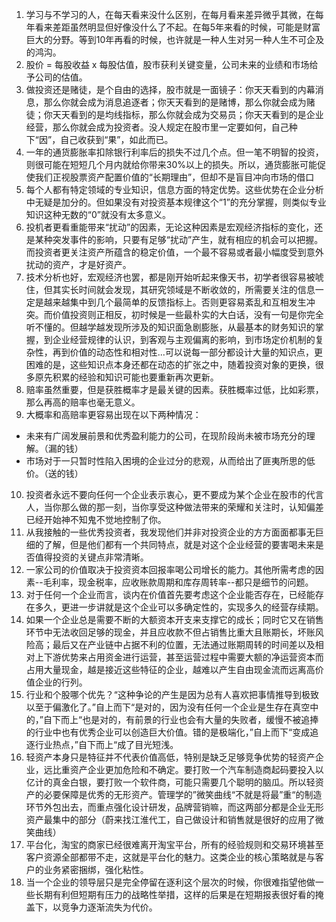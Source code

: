 1. 学习与不学习的人，在每天看来没什么区别，在每月看来差异微乎其微，在每年看来差距虽然明显但好像没什么了不起。在每5年来看的时候，可能是财富巨大的分野。等到10年再看的时候，也许就是一种人生对另一种人生不可企及的鸿沟。
2. 股价 = 每股收益 x 每股估值，股市获利关键变量，公司未来的业绩和市场给予公司的估值。
3. 做投资还是赌徒，是个自由的选择，股市就是一面镜子：你天天看到的内幕消息，那么你就会成为消息追逐者；你天天看到的是赌博，那么你就会成为赌徒；你天天看到的是均线指标，那么你就会成为交易员；你天天看到的是企业经营，那么你就会成为投资者。没人规定在股市里一定要如何，自己种下“因”，自己收获到“果”，如此而已。
4. 一年的通货膨胀率扣除银行利率后的损失不过几个点。但一笔不明智的投资，则很可能在短短几个月内就给你带来30%以上的损失。所以，通货膨胀可能促使我们正视股票资产配置价值的“长期理由”，但却不是盲目冲向市场的借口
5. 每个人都有特定领域的专业知识，信息方面的特定优势。这些优势在企业分析中无疑是加分的。但如果没有对投资基本规律这个“1”的充分掌握，则类似专业知识这种无数的“0”就没有太多意义。
6. 投机者更看重能带来“扰动”的因素，无论这种因素是宏观经济指标的变化，还是某种突发事件的影响，只要有足够“扰动”产生，就有相应的机会可以把握。而投资者更关注资产所蕴含的稳定价值，一个最不容易或者最小幅度受到意外扰动的资产，才是好资产。
7. 技术分析也好，宏观经济也罢，都是刚开始听起来像天书，初学者很容易被唬住，但其实长时间就会发现，其研究领域是不断收敛的，所需要关注的信息一定是越来越集中到几个最简单的反馈指标上。否则更容易紊乱和互相发生冲突。而价值投资则正相反，初时候是一些最朴实的大白话，没有一句是你完全听不懂的。但越学越发现所涉及的知识面急剧膨胀，从最基本的财务知识的掌握，到企业经营规律的认识，到客观与主观偏离的影响，到市场定价机制的复杂性，再到价值的动态性和相对性...可以说每一部分都设计大量的知识点，更困难的是，这些知识点本身还都在动态的扩张之中，随着投资对象的更换，很多原先积累的经验和知识可能也要重新再次更新。
8. 赔率虽然重要，但是获胜概率才是最关键的因素。获胜概率过低，比如彩票，那么再高的赔率也毫无意义。
9. 大概率和高赔率更容易出现在以下两种情况：
  - 未来有广阔发展前景和优秀盈利能力的公司，在现阶段尚未被市场充分的理解。（漏的钱）
  - 市场对于一只暂时性陷入困境的企业过分的悲观，从而给出了匪夷所思的低价。（送的钱）
10. 投资者永远不要向任何一个企业表示衷心，更不要成为某个企业在股市的代言人，当你那么做的那一刻，当你享受这种做法带来的荣耀和关注时，认知偏差已经开始神不知鬼不觉地控制了你。
11. 从我接触的一些优秀投资者，我发现他们并非对投资企业的方方面面都事无巨细的了解，但是他们都有一个共同特点，就是对这个企业经营的要害喝未来是否值得投资的关键点非常清晰。
12. 一家公司的价值取决于投资资本回报率喝公司增长的能力。其他所需考虑的因素--毛利率，现金税率，应收账款周期和库存周转率--都只是细节的问题。
13. 对于任何一个企业而言，谈内在价值首先要考虑这个企业能否存在，已经能存在多久，更进一步讲就是这个企业可以多确定性的，实现多久的经营存续期。
14. 如果一个企业总是需要不断的大额资本开支来支撑它的成长；同时它又在销售环节中无法收回足够的现金，并且应收款不但占销售比重大且账期长，坏账风险高；最后又在产业链中占据不利的位置，无法通过账期周转的时间差以及相对上下游优势来占用资金进行运营，甚至运营过程中需要大额的净运营资本而占用大量现金，越是接近这些特征的企业，越难以产生自由现金流而远离高价值企业的行列。
15. 行业和个股哪个优先？“这种争论的产生是因为总有人喜欢把事情推导到极致以至于偏激化了。”自上而下“是对的，因为没有任何一个企业是生存在真空中的，”自下而上“也是对的，有前景的行业也会有大量的失败者，缓慢不被追捧的行业中也有优秀企业可以创造巨大价值。错的是极端化，”自上而下“变成追逐行业热点，”自下而上“成了目光短浅。
16. 轻资产本身只是特征并不代表价值高低，特别是缺乏足够竞争优势的轻资产企业，远比重资产企业更加危险和不确定。要打败一个汽车制造商起码要投入以亿计的真金白银，要打败一个软件商，可能只需要几个聪明的脑瓜。所以轻资产的必要保障是优秀的无形资产。管理学的”微笑曲线“不就是将最”重“的制造环节外包出去，而重点强化设计研发，品牌营销嘛，而这两部分都是企业无形资产最集中的部分（蔚来找江淮代工，自己做设计和销售就是很好的应用了微笑曲线）
17. 平台化，淘宝的商家已经很难离开淘宝平台，所有的经验规则和交易环境甚至客户资源全部都带不走，这就是平台化的魅力。这类企业的核心策略就是与客户的业务紧密捆绑，强化粘性。
18. 当一个企业的领导层只是完全停留在逐利这个层次的时候，你很难指望他做一些长期有利但短期有压力的战略性举措，这样的后果是在短期报表很好看的掩盖下，以竞争力逐渐流失为代价。
